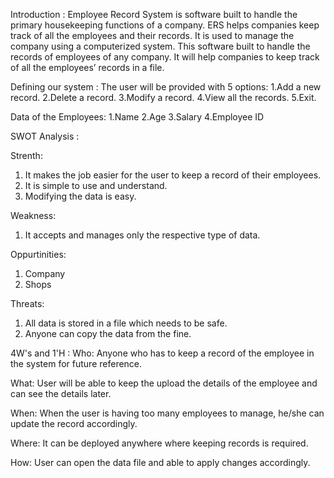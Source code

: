 Introduction :
Employee Record System is software built to handle the primary housekeeping functions of a company. ERS helps companies keep track of all the employees and their records. It is used to manage the company using a computerized system. This software built to handle the records of employees of any company. It will help companies to keep track of all the employees’ records in a file.


Defining our system :
The user will be provided with 5 options:
1.Add a new record.
2.Delete a record.
3.Modify a record.
4.View all the records.
5.Exit.

Data of the Employees:
1.Name
2.Age
3.Salary
4.Employee ID


SWOT Analysis :

Strenth:
1. It makes the job easier for the user to keep a record of their employees.
2. It is simple to use and understand.
3. Modifying the data is easy.

Weakness:
1. It accepts and manages only the respective type of data.

Oppurtinities:
1. Company
2. Shops

Threats:
1. All data is stored in a file which needs to be safe.
2. Anyone can copy the data from the fine.


4W's and 1'H :
Who:
Anyone who has to keep a record of the employee in the system for future reference.

What:
User will be able to keep the upload the details of the employee and can see the details later.

When:
When the user is having too many employees to manage, he/she can update the record accordingly.

Where:
It can be deployed anywhere where keeping records is required.

How:
User can open the data file and able to apply changes accordingly.


